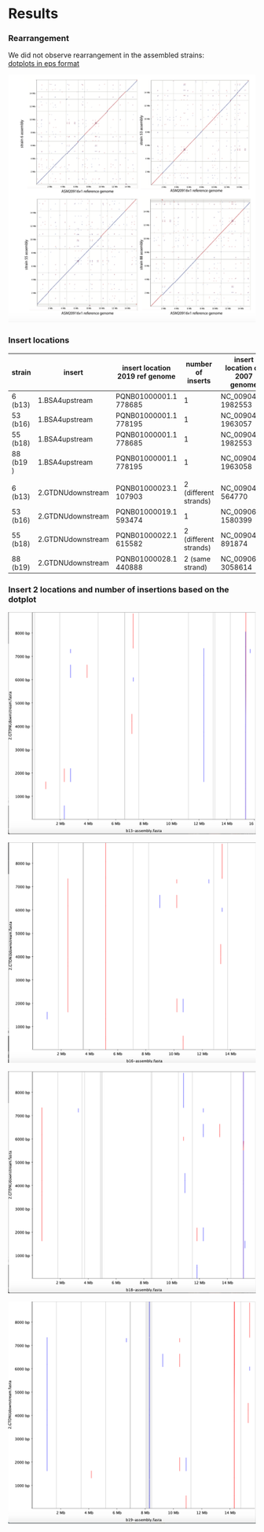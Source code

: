 # Results


### Rearrangement

We did not observe rearrangement in the assembled strains:  
[dotplots in eps format](Notebook_Maryam/png/dotplots.eps)

![dotplots](Notebook_Maryam/png/dotplots.png)


### Insert locations

| strain | insert | insert location 2019 ref genome | number of inserts | insert location on 2007 genome | chromosome |
| --- | --- | --- | --- | --- |--- |
| 6 (b13) | 1.BSA4upstream | PQNB01000001.1 778685 |  1|NC_009042.1 1982553|Chromosome 2|
| 53 (b16)| 1.BSA4upstream | PQNB01000001.1 778195 | 1|NC_009042.1 1963057|Chromosome 2|
| 55 (b18)| 1.BSA4upstream | PQNB01000001.1 778685 | 1|NC_009042.1 1982553|Chromosome 2|
|88 (b19 )| 1.BSA4upstream | PQNB01000001.1 778195 | 1|NC_009042.1 1963058|Chromosome 2|
| | | | ||
| 6 (b13) | 2.GTDNUdownstream| PQNB01000023.1 107903 |  2 (different strands) |NC_009045.1 564770|chromosome 5|
| 53 (b16) | 2.GTDNUdownstream| PQNB01000019.1 593474|  1|NC_009068.1 1580399|chromosome 1|
| 55 (b18) | 2.GTDNUdownstream | PQNB01000022.1 615582 |2 (different strands)|NC_009044.1 891874|chromose 4|
| 88 (b19) | 2.GTDNUdownstream | PQNB01000028.1 440888 | 2 (same strand)|NC_009068.1 3058614|chromosome 1|


### Insert 2 locations and number of insertions based on the dotplot

![b13-vs-insert2](Notebook_Maryam/png/insert2-b13.png)


![b16-vs-insert2](Notebook_Maryam/png/insert2-b16.png)

![b18-vs-insert2](Notebook_Maryam/png/insert2-b18.png)

![b19-vs-insert2](Notebook_Maryam/png/insert2-b19.png)
